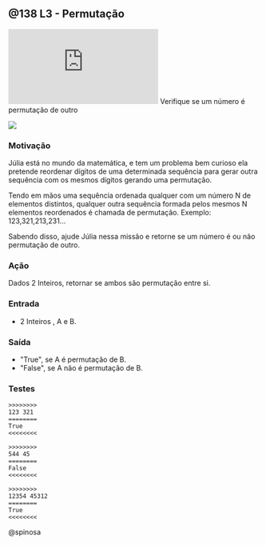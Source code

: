 ## @138 L3 - Permutação
![](https://raw.githubusercontent.com/qxcodefup/moodle/master/base/138/solver.c)
Verifique se um número é permutação de outro

![](https://raw.githubusercontent.com/qxcodefup/moodle/master/base/138/__capa.jpg)

### Motivação


Júlia está no mundo da matemática, e tem um problema bem curioso ela
pretende reordenar dígitos de uma determinada sequência para gerar outra
sequência com os mesmos dígitos gerando uma permutação.

Tendo em mãos
uma sequência ordenada qualquer com um número N de elementos distintos,
qualquer outra sequência formada pelos mesmos N elementos reordenados é
chamada de permutação. Exemplo: 123,321,213,231... 

Sabendo disso, ajude Júlia nessa missão e retorne se um número é ou não permutação de outro.

### Ação


Dados 2 Inteiros, retornar se ambos são permutação entre si.

### Entrada

-   2 Inteiros , A e B.

### Saída

-   "True", se A é permutação de B.
-   "False", se A não é permutação de B.


### Testes
```
>>>>>>>>
123 321
========
True
<<<<<<<<

>>>>>>>>
544 45
========
False
<<<<<<<<

>>>>>>>>
12354 45312
========
True
<<<<<<<<
```

@spinosa